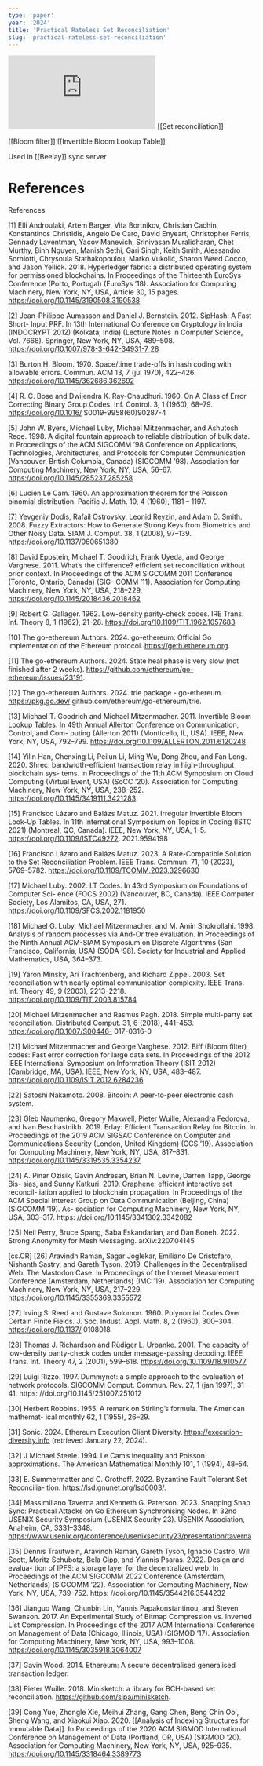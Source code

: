 ```yaml
---
type: 'paper'
year: '2024'
title: 'Practical Rateless Set Reconciliation'
slug: 'practical-rateless-set-reconciliation'
---
```


![](https://static.meri.garden/1e9779f42fae9e07321199a3db0f0d1a.pdf)
[[Set reconciliation]]

[[Bloom filter]]
[[Invertible Bloom Lookup Table]]

Used in [[Beelay]] sync server
# References

References 

[1] Elli Androulaki, Artem Barger, Vita Bortnikov, Christian Cachin, Konstantinos Christidis, Angelo De Caro, David Enyeart, Christopher Ferris, Gennady Laventman, Yacov Manevich, Srinivasan Muralidharan, Chet Murthy, Binh Nguyen, Manish Sethi, Gari Singh, Keith Smith, Alessandro Sorniotti, Chrysoula Stathakopoulou, Marko Vukolić, Sharon Weed Cocco, and Jason Yellick. 2018. Hyperledger fabric: a distributed operating system for permissioned blockchains. In Proceedings of the Thirteenth EuroSys Conference (Porto, Portugal) (EuroSys ’18). Association for Computing Machinery, New York, NY, USA, Article 30, 15 pages. https://doi.org/10.1145/3190508.3190538 

[2] Jean-Philippe Aumasson and Daniel J. Bernstein. 2012. SipHash: A Fast Short- Input PRF. In 13th International Conference on Cryptology in India (INDOCRYPT 2012) (Kolkata, India) (Lecture Notes in Computer Science, Vol. 7668). Springer, New York, NY, USA, 489–508. https://doi.org/10.1007/978-3-642-34931-7_28 

[3] Burton H. Bloom. 1970. Space/time trade-offs in hash coding with allowable errors. Commun. ACM 13, 7 (jul 1970), 422–426. https://doi.org/10.1145/362686.362692 

[4] R. C. Bose and Dwijendra K. Ray-Chaudhuri. 1960. On A Class of Error Correcting Binary Group Codes. Inf. Control. 3, 1 (1960), 68–79. https://doi.org/10.1016/ S0019-9958(60)90287-4 

[5] John W. Byers, Michael Luby, Michael Mitzenmacher, and Ashutosh Rege. 1998. A digital fountain approach to reliable distribution of bulk data. In Proceedings of the ACM SIGCOMM ’98 Conference on Applications, Technologies, Architectures, and Protocols for Computer Communication (Vancouver, British Columbia, Canada) (SIGCOMM ’98). Association for Computing Machinery, New York, NY, USA, 56–67. https://doi.org/10.1145/285237.285258 

[6] Lucien Le Cam. 1960. An approximation theorem for the Poisson binomial distribution. Pacific J. Math. 10, 4 (1960), 1181 – 1197. 

[7] Yevgeniy Dodis, Rafail Ostrovsky, Leonid Reyzin, and Adam D. Smith. 2008. Fuzzy Extractors: How to Generate Strong Keys from Biometrics and Other Noisy Data. SIAM J. Comput. 38, 1 (2008), 97–139. https://doi.org/10.1137/060651380 

[8] David Eppstein, Michael T. Goodrich, Frank Uyeda, and George Varghese. 2011. What’s the difference? efficient set reconciliation without prior context. In Proceedings of the ACM SIGCOMM 2011 Conference (Toronto, Ontario, Canada) (SIG- COMM ’11). Association for Computing Machinery, New York, NY, USA, 218–229. https://doi.org/10.1145/2018436.2018462 

[9] Robert G. Gallager. 1962. Low-density parity-check codes. IRE Trans. Inf. Theory 8, 1 (1962), 21–28. https://doi.org/10.1109/TIT.1962.1057683 

[10] The go-ethereum Authors. 2024. go-ethereum: Official Go implementation of the Ethereum protocol. https://geth.ethereum.org. 

[11] The go-ethereum Authors. 2024. State heal phase is very slow (not finished after 2 weeks). https://github.com/ethereum/go-ethereum/issues/23191. 

[12] The go-ethereum Authors. 2024. trie package - go-ethereum. https://pkg.go.dev/ github.com/ethereum/go-ethereum/trie. 

[13] Michael T. Goodrich and Michael Mitzenmacher. 2011. Invertible Bloom Lookup Tables. In 49th Annual Allerton Conference on Communication, Control, and Com- puting (Allerton 2011) (Monticello, IL, USA). IEEE, New York, NY, USA, 792–799. https://doi.org/10.1109/ALLERTON.2011.6120248 

[14] Yilin Han, Chenxing Li, Peilun Li, Ming Wu, Dong Zhou, and Fan Long. 2020. Shrec: bandwidth-efficient transaction relay in high-throughput blockchain sys- tems. In Proceedings of the 11th ACM Symposium on Cloud Computing (Virtual Event, USA) (SoCC ’20). Association for Computing Machinery, New York, NY, USA, 238–252. https://doi.org/10.1145/3419111.3421283 

[15] Francisco Lázaro and Balázs Matuz. 2021. Irregular Invertible Bloom Look-Up Tables. In 11th International Symposium on Topics in Coding (ISTC 2021) (Montreal, QC, Canada). IEEE, New York, NY, USA, 1–5. https://doi.org/10.1109/ISTC49272. 2021.9594198 

[16] Francisco Lázaro and Balázs Matuz. 2023. A Rate-Compatible Solution to the Set Reconciliation Problem. IEEE Trans. Commun. 71, 10 (2023), 5769–5782. https://doi.org/10.1109/TCOMM.2023.3296630 

[17] Michael Luby. 2002. LT Codes. In 43rd Symposium on Foundations of Computer Sci- ence (FOCS 2002) (Vancouver, BC, Canada). IEEE Computer Society, Los Alamitos, CA, USA, 271. https://doi.org/10.1109/SFCS.2002.1181950 

[18] Michael G. Luby, Michael Mitzenmacher, and M. Amin Shokrollahi. 1998. Analysis of random processes via And-Or tree evaluation. In Proceedings of the Ninth Annual ACM-SIAM Symposium on Discrete Algorithms (San Francisco, California, USA) (SODA ’98). Society for Industrial and Applied Mathematics, USA, 364–373. 

[19] Yaron Minsky, Ari Trachtenberg, and Richard Zippel. 2003. Set reconciliation with nearly optimal communication complexity. IEEE Trans. Inf. Theory 49, 9 (2003), 2213–2218. https://doi.org/10.1109/TIT.2003.815784 

[20] Michael Mitzenmacher and Rasmus Pagh. 2018. Simple multi-party set reconciliation. Distributed Comput. 31, 6 (2018), 441–453. https://doi.org/10.1007/S00446- 017-0316-0 

[21] Michael Mitzenmacher and George Varghese. 2012. Biff (Bloom filter) codes: Fast error correction for large data sets. In Proceedings of the 2012 IEEE International Symposium on Information Theory (ISIT 2012) (Cambridge, MA, USA). IEEE, New York, NY, USA, 483–487. https://doi.org/10.1109/ISIT.2012.6284236 

[22] Satoshi Nakamoto. 2008. Bitcoin: A peer-to-peer electronic cash system. 

[23] Gleb Naumenko, Gregory Maxwell, Pieter Wuille, Alexandra Fedorova, and Ivan Beschastnikh. 2019. Erlay: Efficient Transaction Relay for Bitcoin. In Proceedings of the 2019 ACM SIGSAC Conference on Computer and Communications Security (London, United Kingdom) (CCS ’19). Association for Computing Machinery, New York, NY, USA, 817–831. https://doi.org/10.1145/3319535.3354237 

[24] A. Pinar Ozisik, Gavin Andresen, Brian N. Levine, Darren Tapp, George Bis- sias, and Sunny Katkuri. 2019. Graphene: efficient interactive set reconcil- iation applied to blockchain propagation. In Proceedings of the ACM Special Interest Group on Data Communication (Beijing, China) (SIGCOMM ’19). As- sociation for Computing Machinery, New York, NY, USA, 303–317. https: //doi.org/10.1145/3341302.3342082 

[25] Neil Perry, Bruce Spang, Saba Eskandarian, and Dan Boneh. 2022. Strong Anonymity for Mesh Messaging. arXiv:2207.04145 

[cs.CR] [26] Aravindh Raman, Sagar Joglekar, Emiliano De Cristofaro, Nishanth Sastry, and Gareth Tyson. 2019. Challenges in the Decentralised Web: The Mastodon Case. In Proceedings of the Internet Measurement Conference (Amsterdam, Netherlands) (IMC ’19). Association for Computing Machinery, New York, NY, USA, 217–229. https://doi.org/10.1145/3355369.3355572 

[27] Irving S. Reed and Gustave Solomon. 1960. Polynomial Codes Over Certain Finite Fields. J. Soc. Indust. Appl. Math. 8, 2 (1960), 300–304. https://doi.org/10.1137/ 0108018 

[28] Thomas J. Richardson and Rüdiger L. Urbanke. 2001. The capacity of low-density parity-check codes under message-passing decoding. IEEE Trans. Inf. Theory 47, 2 (2001), 599–618. https://doi.org/10.1109/18.910577 

[29] Luigi Rizzo. 1997. Dummynet: a simple approach to the evaluation of network protocols. SIGCOMM Comput. Commun. Rev. 27, 1 (jan 1997), 31–41. https: //doi.org/10.1145/251007.251012 

[30] Herbert Robbins. 1955. A remark on Stirling’s formula. The American mathemat- ical monthly 62, 1 (1955), 26–29. 

[31] Sonic. 2024. Ethereum Execution Client Diversity. https://execution-diversity.info (retrieved January 22, 2024). 

[32] J Michael Steele. 1994. Le Cam’s inequality and Poisson approximations. The American Mathematical Monthly 101, 1 (1994), 48–54. 

[33] E. Summermatter and C. Grothoff. 2022. Byzantine Fault Tolerant Set Reconcilia- tion. https://lsd.gnunet.org/lsd0003/. 

[34] Massimiliano Taverna and Kenneth G. Paterson. 2023. Snapping Snap Sync: Practical Attacks on Go Ethereum Synchronising Nodes. In 32nd USENIX Security Symposium (USENIX Security 23). USENIX Association, Anaheim, CA, 3331–3348. https://www.usenix.org/conference/usenixsecurity23/presentation/taverna 

[35] Dennis Trautwein, Aravindh Raman, Gareth Tyson, Ignacio Castro, Will Scott, Moritz Schubotz, Bela Gipp, and Yiannis Psaras. 2022. Design and evalua- tion of IPFS: a storage layer for the decentralized web. In Proceedings of the ACM SIGCOMM 2022 Conference (Amsterdam, Netherlands) (SIGCOMM ’22). Association for Computing Machinery, New York, NY, USA, 739–752. https: //doi.org/10.1145/3544216.3544232 

[36] Jianguo Wang, Chunbin Lin, Yannis Papakonstantinou, and Steven Swanson. 2017. An Experimental Study of Bitmap Compression vs. Inverted List Compression. In Proceedings of the 2017 ACM International Conference on Management of Data (Chicago, Illinois, USA) (SIGMOD ’17). Association for Computing Machinery, New York, NY, USA, 993–1008. https://doi.org/10.1145/3035918.3064007 

[37] Gavin Wood. 2014. Ethereum: A secure decentralised generalised transaction ledger. 

[38] Pieter Wuille. 2018. Minisketch: a library for BCH-based set reconciliation. https://github.com/sipa/minisketch. 

[39] Cong Yue, Zhongle Xie, Meihui Zhang, Gang Chen, Beng Chin Ooi, Sheng Wang, and Xiaokui Xiao. 2020. [[Analysis of Indexing Structures for Immutable Data]]. In Proceedings of the 2020 ACM SIGMOD International Conference on Management of Data (Portland, OR, USA) (SIGMOD ’20). Association for Computing Machinery, New York, NY, USA, 925–935. https://doi.org/10.1145/3318464.3389773